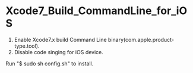 # Xcode7_Build_CommandLine_for_iOS

1. Enable Xcode7.x build Command Line binary(com.apple.product-type.tool).
2. Disable code singing for iOS device.

Run "$ sudo sh config.sh" to install.
